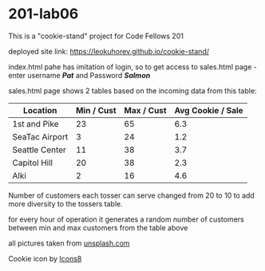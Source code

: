 # 201-lab06
This is a "cookie-stand" project for Code Fellows 201

deployed site link: https://leokuhorev.github.io/cookie-stand/

index.html pahe has imitation of login, so to get access to sales.html page - enter username **_Pat_** and Password **_Salmon_**

sales.html page shows 2 tables based on the incoming data from this table:

| Location      |  Min / Cust | Max / Cust  | Avg Cookie / Sale | 
|---------------|-------------|-------------|-------------------|
| 1st and Pike  |  23         | 65          |6.3                |
| SeaTac Airport| 3           |24           |  1.2              |
| Seattle Center| 11          | 38          |3.7                |
| Capitol Hill  | 	20        | 38          | 2.3               |
| Alki          | 2           |  16         |  4.6              |

Number of customers each tosser can serve changed from 20 to 10 to add more diversity to the tossers table.

for every hour of operation it generates a random number of customers between min and max customers from the table above


all pictures taken from [unsplash.com](https://unsplash.com/)

Cookie icon by [Icons8](https://icons8.com/icon/97693/cookie)